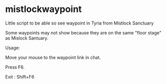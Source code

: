 # mistlockwaypoint
Little script to be able so see waypoint in Tyria from Mistlock Sanctuary

Some waypoints may not show because they are on the same "floor stage" as Mislock Santuary.




Usage:

Move your mouse to the waypoint link in chat.

Press F6.

Exit : Shift+F6
